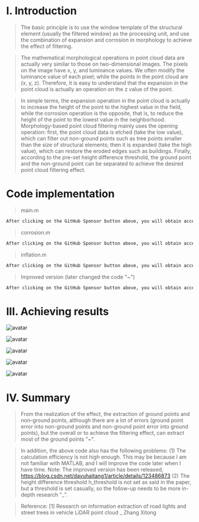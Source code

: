 #  I. Introduction 

>  The basic principle is to use the window template of the structural element (usually the filtered window) as the processing unit, and use the combination of expansion and corrosion in morphology to achieve the effect of filtering. 

>  The mathematical morphological operations in point cloud data are actually very similar to those on two-dimensional images. The pixels on the image have x, y, and luminance values. We often modify the luminance value of each pixel; while the points in the point cloud are (x, y, z). Therefore, it is easy to understand that the expansion in the point cloud is actually an operation on the z value of the point. 

>  In simple terms, the expansion operation in the point cloud is actually to increase the height of the point to the highest value in the field, while the corrosion operation is the opposite, that is, to reduce the height of the point to the lowest value in the neighborhood. Morphology-based point cloud filtering mainly uses the opening operation: first, the point cloud data is etched (take the low value), which can filter out non-ground points such as tree points smaller than the size of structural elements; then it is expanded (take the high value), which can restore the eroded edges such as buildings. Finally, according to the pre-set height difference threshold, the ground point and the non-ground point can be separated to achieve the desired point cloud filtering effect. 

#  Code implementation 

>  main.m 

 ```python  
After clicking on the GitHub Sponsor button above, you will obtain access permissions to my private code repository ( https://github.com/slowlon/my_code_bar ) to view this blog code. By searching the code number of this blog, you can find the code you need, code number is: 2024020309574023691
 ```  
>  corrosion.m 

 ```python  
After clicking on the GitHub Sponsor button above, you will obtain access permissions to my private code repository ( https://github.com/slowlon/my_code_bar ) to view this blog code. By searching the code number of this blog, you can find the code you need, code number is: 2024020309574023691
 ```  
>  inflation.m 

 ```python  
After clicking on the GitHub Sponsor button above, you will obtain access permissions to my private code repository ( https://github.com/slowlon/my_code_bar ) to view this blog code. By searching the code number of this blog, you can find the code you need, code number is: 2024020309574023691
 ```  
>  Improved version (later changed the code "~") 

 ```python  
After clicking on the GitHub Sponsor button above, you will obtain access permissions to my private code repository ( https://github.com/slowlon/my_code_bar ) to view this blog code. By searching the code number of this blog, you can find the code you need, code number is: 2024020309574023691
 ```  
#  III. Achieving results 

![avatar]( a35dbcb253584ffd88e53b5647556e3e.png) 

![avatar]( 645e5aca15e54392b159a9e5dfa3ef04.png) 

![avatar]( 09690b472aba4448b9315b1e4a5cc2b8.png) 

![avatar]( 132170baac5c450382a6640daa1d1bf1.png) 

![avatar]( 6dba3f0d2f6f45b9aecfa0a3d8846cd2.png) 

#  IV. Summary 

>  From the realization of the effect, the extraction of ground points and non-ground points, although there are a lot of errors (ground point error into non-ground points and non-ground point error into ground points), but the overall or to achieve the filtering effect, can extract most of the ground points "~". 

>  In addition, the above code also has the following problems: (1) The calculation efficiency is not high enough. This may be because I am not familiar with MATLAB, and I will improve the code later when I have time. Note: The improved version has been released, https://blog.csdn.net/dayuhaitang1/article/details/123486873 (2) The height difference threshold h_threshold is not set as said in the paper, but a threshold is set casually, so the follow-up needs to be more in-depth research "_". 

>  Reference: [1] Research on information extraction of road lights and street trees in vehicle LiDAR point cloud _ Zhang Xitong 

